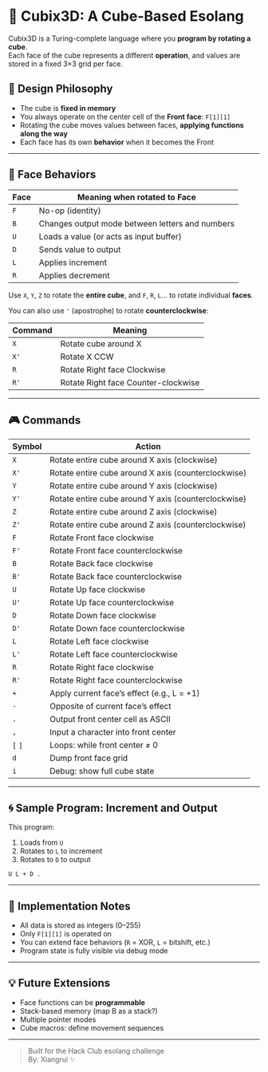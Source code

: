 # 🧊 Cubix3D: A Cube-Based Esolang

Cubix3D is a Turing-complete language where you **program by rotating a cube**.  
Each face of the cube represents a different **operation**, and values are stored in a fixed 3×3 grid per face.

## 🧠 Design Philosophy

- The cube is **fixed in memory**
- You always operate on the center cell of the **Front face**: `F[1][1]`
- Rotating the cube moves values between faces, **applying functions along the way**
- Each face has its own **behavior** when it becomes the Front

---

## 🧩 Face Behaviors

| Face | Meaning when rotated to Face                      |
|------|---------------------------------------------------|
| `F`  | No-op (identity)                                  |
| `B`  | Changes output mode between letters and numbers   |
| `U`  | Loads a value (or acts as input buffer)           |
| `D`  | Sends value to output                             |
| `L`  | Applies increment                                 |
| `R`  | Applies decrement                                 |

Use `X`, `Y`, `Z` to rotate the **entire cube**, and `F`, `R`, `L`... to rotate individual **faces**.

You can also use `'` (apostrophe) to rotate **counterclockwise**:

| Command | Meaning               |
|---------|------------------------|
| `X`     | Rotate cube around X                 |
| `X'`    | Rotate X CCW                         |
| `R`     | Rotate Right face Clockwise          |
| `R'`    | Rotate Right face Counter-clockwise  |
---

## 🎮 Commands

| Symbol  | Action                                                  |
|---------|---------------------------------------------------------|
| `X`     | Rotate entire cube around X axis (clockwise)            |
| `X'`    | Rotate entire cube around X axis (counterclockwise)     |
| `Y`     | Rotate entire cube around Y axis (clockwise)            |
| `Y'`    | Rotate entire cube around Y axis (counterclockwise)     |
| `Z`     | Rotate entire cube around Z axis (clockwise)            |
| `Z'`    | Rotate entire cube around Z axis (counterclockwise)     |
| `F`     | Rotate Front face clockwise                             |
| `F'`    | Rotate Front face counterclockwise                      |
| `B`     | Rotate Back face clockwise                              |
| `B'`    | Rotate Back face counterclockwise                       |
| `U`     | Rotate Up face clockwise                                |
| `U'`    | Rotate Up face counterclockwise                         |
| `D`     | Rotate Down face clockwise                              |
| `D'`    | Rotate Down face counterclockwise                       |
| `L`     | Rotate Left face clockwise                              |
| `L'`    | Rotate Left face counterclockwise                       |
| `R`     | Rotate Right face clockwise                             |
| `R'`    | Rotate Right face counterclockwise                      |
| `+`     | Apply current face’s effect (e.g., L = +1)              |
| `-`     | Opposite of current face’s effect                       |
| `.`     | Output front center cell as ASCII                       |
| `,`     | Input a character into front center                     |
| `[` `]` | Loops: while front center ≠ 0                           |
| `d`     | Dump front face grid                                    |
| `i`     | Debug: show full cube state                             |


---

## 🌀 Sample Program: Increment and Output

This program:
1. Loads from `U`
2. Rotates to `L` to increment
3. Rotates to `D` to output

```text
U L + D .
```

---

## 🧠 Implementation Notes

- All data is stored as integers (0–255)
- Only `F[1][1]` is operated on
- You can extend face behaviors (`R` = XOR, `L` = bitshift, etc.)
- Program state is fully visible via debug mode

---

## 💡 Future Extensions

- Face functions can be **programmable**
- Stack-based memory (map B as a stack?)
- Multiple pointer modes
- Cube macros: define movement sequences

---

> Built for the Hack Club esolang challenge  
> By: Xiangrui ✨

